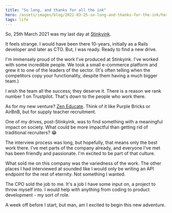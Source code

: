 ```yaml
---
title: "So long, and thanks for all the ink"
hero: /assets/images/blog/2021-03-25-so-long-and-thanks-for-the-ink/hero.webp
tags: life
---
```


So, 25th March 2021 was my last day at
[Stinkyink](https://www.stinkyinkshop.co.uk/).

It feels strange. I would have been there 10-years, initially as a Rails
developer and later as CTO. But, I was ready. Ready to find a new drive.

I'm immensely proud of the work I've produced at Stinkyink. I've worked with
some incredible people. We took a small e-commerce platform and grew it to one
of the leaders of the sector. (It's often telling when the competitors copy your
functionality, despite them having a much bigger team.)

I wish the team all the success; they deserve it. There is a reason we rank
number 1 on Trustpilot. That's down to the people who work there.

As for my new venture? [Zen Educate](https://www.zeneducate.com/). Think of it
like Purple Bricks or AirBnB, but for supply teacher recruitment.

One of my drives, post-Stinkyink, was to find something with a meaningful impact
on society. What could be more impactful than getting rid of traditional
recruiters? 😂

The interview process was long, but hopefully, that means only the best work
there.  I've met parts of the company already, and everyone I've met has been
friendly and passionate. I'm excited to be part of that culture.

What sold me on this company was the variedness of the work. The other places I
had interviewed at sounded like I would only be writing an API endpoint for the
rest of eternity. Not something I wanted.

The CPO sold the job to me. It's a job I have some input on, a project to throw
myself into. I would help with anything from coding to product development - my
sort of role.

A week off before I start, but man, am I excited to begin this new adventure.
